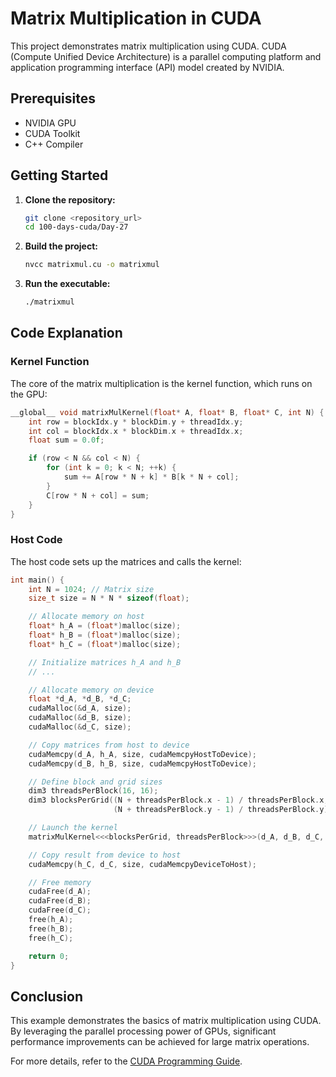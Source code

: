 # Matrix Multiplication in CUDA

This project demonstrates matrix multiplication using CUDA. CUDA (Compute Unified Device Architecture) is a parallel computing platform and application programming interface (API) model created by NVIDIA.

## Prerequisites

- NVIDIA GPU
- CUDA Toolkit
- C++ Compiler

## Getting Started

1. **Clone the repository:**
    ```sh
    git clone <repository_url>
    cd 100-days-cuda/Day-27
    ```

2. **Build the project:**
    ```sh
    nvcc matrixmul.cu -o matrixmul
    ```

3. **Run the executable:**
    ```sh
    ./matrixmul
    ```

## Code Explanation

### Kernel Function

The core of the matrix multiplication is the kernel function, which runs on the GPU:

```cpp
__global__ void matrixMulKernel(float* A, float* B, float* C, int N) {
    int row = blockIdx.y * blockDim.y + threadIdx.y;
    int col = blockIdx.x * blockDim.x + threadIdx.x;
    float sum = 0.0f;

    if (row < N && col < N) {
        for (int k = 0; k < N; ++k) {
            sum += A[row * N + k] * B[k * N + col];
        }
        C[row * N + col] = sum;
    }
}
```

### Host Code

The host code sets up the matrices and calls the kernel:

```cpp
int main() {
    int N = 1024; // Matrix size
    size_t size = N * N * sizeof(float);

    // Allocate memory on host
    float* h_A = (float*)malloc(size);
    float* h_B = (float*)malloc(size);
    float* h_C = (float*)malloc(size);

    // Initialize matrices h_A and h_B
    // ...

    // Allocate memory on device
    float *d_A, *d_B, *d_C;
    cudaMalloc(&d_A, size);
    cudaMalloc(&d_B, size);
    cudaMalloc(&d_C, size);

    // Copy matrices from host to device
    cudaMemcpy(d_A, h_A, size, cudaMemcpyHostToDevice);
    cudaMemcpy(d_B, h_B, size, cudaMemcpyHostToDevice);

    // Define block and grid sizes
    dim3 threadsPerBlock(16, 16);
    dim3 blocksPerGrid((N + threadsPerBlock.x - 1) / threadsPerBlock.x,
                       (N + threadsPerBlock.y - 1) / threadsPerBlock.y);

    // Launch the kernel
    matrixMulKernel<<<blocksPerGrid, threadsPerBlock>>>(d_A, d_B, d_C, N);

    // Copy result from device to host
    cudaMemcpy(h_C, d_C, size, cudaMemcpyDeviceToHost);

    // Free memory
    cudaFree(d_A);
    cudaFree(d_B);
    cudaFree(d_C);
    free(h_A);
    free(h_B);
    free(h_C);

    return 0;
}
```

## Conclusion

This example demonstrates the basics of matrix multiplication using CUDA. By leveraging the parallel processing power of GPUs, significant performance improvements can be achieved for large matrix operations.

For more details, refer to the [CUDA Programming Guide](https://docs.nvidia.com/cuda/cuda-c-programming-guide/index.html).
